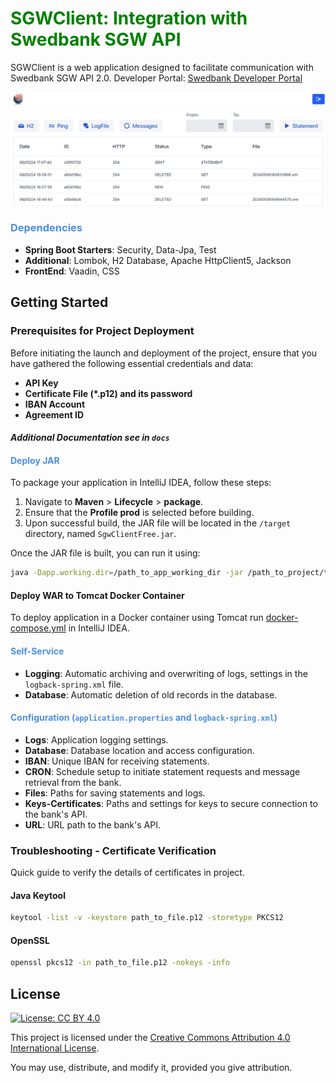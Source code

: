 # <span style="color: green;">SGWClient: Integration with Swedbank SGW API</span>

SGWClient is a web application designed to facilitate communication with Swedbank SGW API 2.0.
Developer Portal: [Swedbank Developer Portal](https://developer.swedbank.com)

![DashBoard.png](src/main/resources/docs/DashBoard.png)

### <span style="color: #4A90E2;">Dependencies</span>
- **Spring Boot Starters**: Security, Data-Jpa, Test
- **Additional**: Lombok, H2 Database, Apache HttpClient5, Jackson
- **FrontEnd**: Vaadin, CSS
## Getting Started

### Prerequisites for Project Deployment

Before initiating the launch and deployment of the project, ensure that you have gathered the following essential credentials and data:

- **API Key**
- **Certificate File (*.p12) and its password**
- **IBAN Account**
- **Agreement ID**
#### _Additional Documentation see in `docs`_

#### <span style="color: #4A90E2;">Deploy JAR</span>
To package your application in IntelliJ IDEA, follow these steps:
1. Navigate to **Maven** > **Lifecycle** > **package**.
2. Ensure that the **Profile prod** is selected before building.
3. Upon successful build, the JAR file will be located in the `/target` directory, named `SgwClientFree.jar`.

Once the JAR file is built, you can run it using:
```bash
java -Dapp.working.dir=/path_to_app_working_dir -jar /path_to_project/target/SgwClientFree.jar --server.port=8080
```

#### Deploy WAR to Tomcat Docker Container
To deploy application in a Docker container using Tomcat
run [docker-compose.yml](docker-compose.yml) in IntelliJ IDEA.

#### <span style="color: #4A90E2;">Self-Service</span>
- **Logging**: Automatic archiving and overwriting of logs, settings in the `logback-spring.xml` file.
- **Database**: Automatic deletion of old records in the database.

#### <span style="color: #4A90E2;">Configuration (`application.properties` and `logback-spring.xml`)</span>
- **Logs**: Application logging settings.
- **Database**: Database location and access configuration.
- **IBAN**: Unique IBAN for receiving statements.
- **CRON**: Schedule setup to initiate statement requests and message retrieval from the bank.
- **Files**: Paths for saving statements and logs.
- **Keys-Certificates**: Paths and settings for keys to secure connection to the bank's API.
- **URL**: URL path to the bank's API.

### Troubleshooting - Certificate Verification
Quick guide to verify the details of certificates in project.
#### Java Keytool
```bash
keytool -list -v -keystore path_to_file.p12 -storetype PKCS12
```
#### OpenSSL
```bash
openssl pkcs12 -in path_to_file.p12 -nokeys -info
```

## License
[![License: CC BY 4.0](https://licensebuttons.net/l/by/4.0/88x31.png)](http://creativecommons.org/licenses/by/4.0/)

This project is licensed under the [Creative Commons Attribution 4.0 International License](http://creativecommons.org/licenses/by/4.0/).

You may use, distribute, and modify it, provided you give attribution.